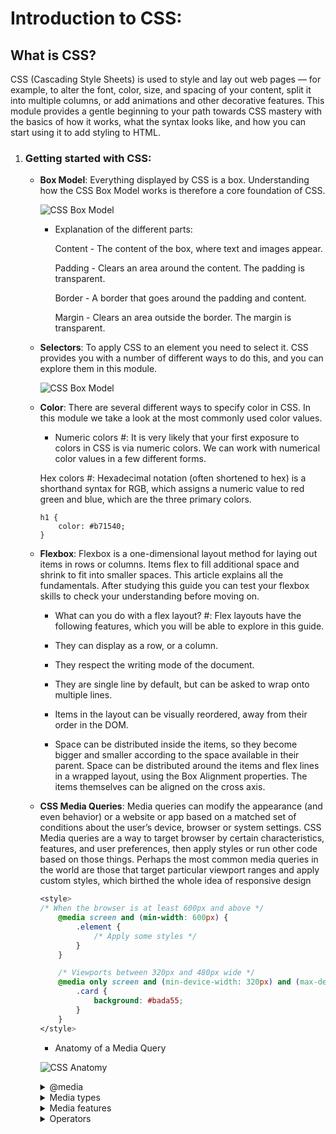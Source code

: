 # Introduction to CSS:
## What is CSS?
CSS (Cascading Style Sheets) is used to style and lay out web pages — for example, to alter the font, color, size, and spacing of your content, split it into multiple columns, or add animations and other decorative features. This module provides a gentle beginning to your path towards CSS mastery with the basics of how it works, what the syntax looks like, and how you can start using it to add styling to HTML.

1. ### Getting started with CSS:
    - **Box Model**: Everything displayed by CSS is a box. Understanding how the CSS Box Model works is therefore a core foundation of CSS.

        ![CSS Box Model](img/box_model.svg)

        - Explanation of the different parts:

            Content - The content of the box, where text and images appear.

            Padding - Clears an area around the content. The padding is transparent.

            Border - A border that goes around the padding and content.

            Margin - Clears an area outside the border. The margin is transparent.

    - **Selectors**: To apply CSS to an element you need to select it. CSS provides you with a number of different ways to do this, and you can explore them in this module.

        ![CSS Box Model](img/css_rule.svg)


    - **Color**: There are several different ways to specify color in CSS. In this module we take a look at the most commonly used color values.

        - Numeric colors #: It is very likely that your first exposure to colors in CSS is via numeric colors. We can work with numerical color values in a few different forms.

        Hex colors #: Hexadecimal notation (often shortened to hex) is a shorthand syntax for RGB, which assigns a numeric value to red green and blue, which are the three primary colors.

        ``` 
        h1 {
            color: #b71540;
        }

        ```
        
    - **Flexbox**: Flexbox is a one-dimensional layout method for laying out items in rows or columns. Items flex to fill additional space and shrink to fit into smaller spaces. This article explains all the fundamentals. After studying this guide you can test your flexbox skills to check your understanding before moving on.

        - What can you do with a flex layout? #: Flex layouts have the following features, which you will be able to explore in this guide.

        - They can display as a row, or a column.
        - They respect the writing mode of the document.
        - They are single line by default, but can be asked to wrap onto multiple lines.
        - Items in the layout can be visually reordered, away from their order in the DOM.
        - Space can be distributed inside the items, so they become bigger and smaller according to the space available in their parent.
    Space can be distributed around the items and flex lines in a wrapped layout, using the Box Alignment properties.
    The items themselves can be aligned on the cross axis.


    - **CSS Media Queries**: Media queries can modify the appearance (and even behavior) or a website or app based on a matched set of conditions about the user’s device, browser or system settings. CSS Media queries are a way to target browser by certain characteristics, features, and user preferences, then apply styles or run other code based on those things. Perhaps the most common media queries in the world are those that target particular viewport ranges and apply custom styles, which birthed the whole idea of responsive design

        ```css
        <style>
        /* When the browser is at least 600px and above */
            @media screen and (min-width: 600px) {
                .element {
                    /* Apply some styles */
                }
            }

            /* Viewports between 320px and 480px wide */
            @media only screen and (min-device-width: 320px) and (max-device-width: 480px) {
                .card {
                    background: #bada55;
                }
            }
        </style>
        ```
        - Anatomy of a Media Query

        ![CSS Anatomy](img/media-query-anatomy.webp)

        <details>
        <summary>@media</summary>
        
        The first ingredient in a media query recipe is the @media that a site is viewed with, what features that media type supports, and operators that can be combined to mix and match simple and complex conditions alike.

        ### Some Code
        ```css
            @media [media-type] ([media-feature]) {
                /* Styles! */
            }
        ```
        </details>

        <details>
        <summary>Media types</summary>
        
        What type of media are we trying to target? In many (if not most) cases, you’ll see a screen value used here, which makes sense since many of the media types we’re trying to match are devices with screens attached to them.

        But screens aren’t the only type of media we can target, of course. We have a few, including:

        - **all**: Matches all devices
        - **print**: Matches documents that are viewed in a print preview or any media that breaks the content up into pages intended to print.
        - **screen**: Matches devices with a screen

        ### Some Code
        ```css
            @media screen {
                /* Styles! */
            }
        ```
        </details>
        
        
        <details>
        <summary>Media features</summary>
        
        Once we define the type of media we’re trying to match, we can start defining what features we are trying to match it to. We’ve looked at a lot of examples that match screens to width, where screen is the type and both min-width and max-width are features with specific values.

        </details>

        <details>
        <summary>Operators</summary>
        
        Media queries support logical operators like many programming languages so that we can match media types based on certain conditions. The @media rule is itself a logical operator that is basically stating that “if” the following types and features are matches, then do some stuff.


        ### and (operator): 
        - We can use the and operator if we want to target screens within a range of widths:

        ```css
        /* Matches screen between 320px AND 768px */
            @media screen (min-width: 320px) and (max-width: 768px) {
                .element {
                    /* Styles! */
                }
            }
        ```

        ### or (or comma-separted): 
        - We can also comma-separate features as a way of using an or operator to match different ones:

        ```css
            /* 
            Matches screens where either the user prefers dark mode or the screen is at least 1200px wide */
            @media screen (prefers-color-scheme: dark), (min-width 1200px) {
                .element {
                    /* Styles! */
                }
            }
        ```
        </details>